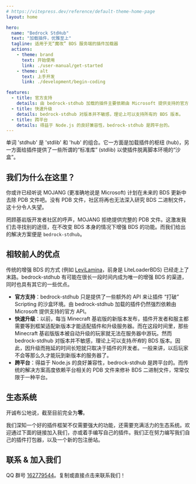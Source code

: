 ```yaml
---
# https://vitepress.dev/reference/default-theme-home-page
layout: home

hero:
  name: "Bedrock StdHub"
  text: "加载插件，优雅至上"
  tagline: 适用于无“魔改” BDS 服务端的插件加载器
  actions:
    - theme: brand
      text: 开始使用
      link: ./user-manual/get-started
    - theme: alt
      text: 上手开发
      link: ./development/begin-coding

features:
  - title: 官方支持
    details: 由 bedrock-stdhub 加载的插件主要依赖由 Microsoft 提供支持的官方 API。
  - title: 快速升级
    details: bedrock-stdhub 对版本并不敏感，理论上可以支持所有的 BDS 版本。
  - title: 跨平台
    details: 得益于 Node.js 的良好兼容性，bedrock-stdhub 是跨平台的。
---
```


单词 'stdhub' 是 'stdlib' 和 'hub' 的组合。它一方面是加载插件的枢纽 (hub)，另一方面给插件提供了一些所谓的“标准库” (stdlib) 以使插件脱离脚本环境的“沙盒”。

## 我们为什么在这里？

你或许已经听说 MOJANG (更准确地说是 Microsoft) 计划在未来的 BDS 更新中去除 PDB 文件吧。没有 PDB 文件，社区将再也无法深入研究 BDS 二进制文件，这十分令人失望。

罔顾基岩版开发者社区的呼声，MOJANG 拒绝提供完整的 PDB 文件。这激发我们去寻找别的途径，在不改变 BDS 本身的情况下增强 BDS 的功能。而我们给出的解决方案便是 `bedrock-stdhub`。

## 相较前人的优点

传统的增强 BDS 的方式 (例如 [LeviLamina](https://github.com/LiteLDev/LeviLamina)，前身是 LiteLoaderBDS) 已经走上了末路。bedrock-stdhub 有可能在很长一段时间内成为唯一的增强 BDS 的渠道，同时也具有其它的一些优点。

- **官方支持**：bedrock-stdhub 只是提供了一些额外的 API 来让插件 “打破” Scripting 的沙盒环境。由 bedrock-stdhub 加载的插件仍然强烈依赖由 Microsoft 提供支持的官方 API。
- **快速升级**：以前，每当 Minecraft 基岩版的新版本发布，插件开发者和服主都需要等到框架适配新版本才能适配插件和升级服务器。而在这段时间里，那些 Minecraft 基岩版版本被自动升级的玩家就无法在服务器中游玩。然而 bedrock-stdhub 对版本并不敏感，理论上可以支持*所有*的 BDS 版本。因此，因升级而拖延的时间长短就只取决于插件的开发者。一般来讲，以后玩家不会等那么久才能玩到新版本的服务器了。
- **跨平台**：得益于 Node.js 的良好兼容性，bedrock-stdhub 是跨平台的。而传统的解决方案高度依赖平台相关的 PDB 文件来修补 BDS 二进制文件，常常仅限于一种平台。

## 生态系统

开诚布公地说，截至目前完全为**零**。

我们深知一个好的插件框架不仅需要强大的功能，还需要充满活力的生态系统。欢迎通过下面的链接加入我们，亦或着手编写自己的插件。我们正在努力编写我们自己的插件打包器，以及一个新的包注册站。

## 联系 & 加入我们

QQ 群号 [162779544](https://qm.qq.com/cgi-bin/qm/qr?k=jNFTovEpc0WDFtbSbUMrbQ0NyUgDpnCu&jump_from=webapi&authKey=6oBQQeoeB6gA7+AljJK7AV1IUEjkk/HpkvxrBNgAQtpxPtw230h4GQrp56nTw81I)。复制或直接点击来联系我们！
